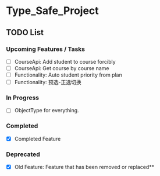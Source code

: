 # Type_Safe_Project

## TODO List

### Upcoming Features / Tasks
- [ ] CourseApi: Add student to course forcibly
- [ ] CourseApi: Get course by course name
- [ ] Functionality: Auto student priority from plan
- [ ] Functionality: 预选-正选切换

### In Progress
- [ ] ObjectType for everything. 

### Completed
- [x] Completed Feature

### Deprecated
- [x] Old Feature: Feature that has been removed or replaced**
